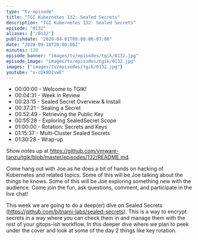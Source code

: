 ```yaml
---
type: "tv-episode"
title: "TGI Kubernetes 132: Sealed Secrets"
description: "TGI Kubernetes 132: Sealed Secrets"
episode: "0132"
aliases: ["/0132"]
publishdate: "2020-04-01T00:00:00-07:00"
date: "2020-09-18T20:00:00Z"
minutes: 120
episode_banner: "images/tv/episodes/tgik/0132.jpg"
episode_image: "images/tv/episodes/tgik/0132.jpg"
images: ["images/tv/episodes/tgik/0132.jpg"]
youtube: "x-cDk8DIvwE"
---
```


- 00:00:00 - Welcome to TGIK!
- 00:04:31 - Week in Review
- 00:23:15 - Sealed Secret Overview & Install
- 00:37:21 - Sealing a Secret
- 00:52:49 - Retrieving the Public Key
- 00:55:28 - Exploring SealedSecret Scope
- 01:00:00 - Rotation: Secrets and Keys
- 01:15:37 - Multi-Cluster Sealed Secrets
- 01:30:28 - Wrap-up

Show notes up at https://github.com/vmware-tanzu/tgik/blob/master/episodes/132/README.md.

Come hang out with Joe as he does a bit of hands on hacking of Kubernetes and related topics. Some of this will be Joe talking about the things he knows. Some of this will be Joe exploring something new with the audience. Come join the fun, ask questions, comment, and participate in the live chat!

This week we are going to do a deep(er) dive on Sealed Secrets (https://github.com/bitnami-labs/sealed-secrets).  This is a way to encrypt secrets in a way where you can check them in and manage them with the rest of your gitops-ish workflow.  In this deeper dive where we plan to peek under the cover and look at some of the day 2 things like key rotation.